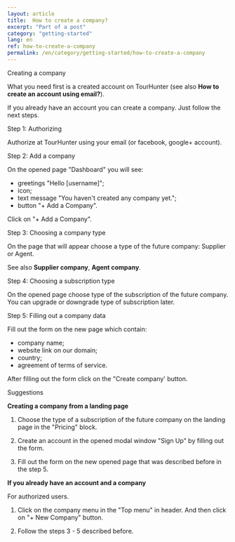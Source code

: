 ```yaml
---
layout: article
title:  How to create a company?
excerpt: "Part of a post"
category: "getting-started"
lang: en
ref: how-to-create-a-company
permalink: /en/category/getting-started/how-to-create-a-company
---
```


Creating a company

What you need first is a created account on TourHunter (see also **How to create an account using email?**). 

If you already have an account you can create a company. Just follow the next steps.

Step 1: Authorizing

Authorize at TourHunter using your email (or facebook, google+ account).

Step 2: Add a company

On the opened page "Dashboard"  you will see:
* greetings "Hello [username]";
* icon;
* text message "You haven't created any company yet.";
* button "+ Add a Company".

Click on "+ Add a Company".

Step 3: Choosing a company type

On the page that will appear choose a type of the future company: Supplier or Agent. 

See also **Supplier company**, **Agent company**.

Step 4: Choosing a subscription type

On the opened page choose type of the subscription of the future company. You can upgrade or downgrade type of subscription later.

Step 5: Filling out a company data
 
Fill out the form on the new page which contain:
* company name;
* website link on our domain;
* country;
* agreement of terms of service.

After filling out the form click on the "Create company' button.

Suggestions

**Creating a company from a landing page**

1. Choose the type of a subscription of the future company on the landing page in the "Pricing" block. 

2. Create an account in the opened modal window "Sign Up" by filling out the form.

3. Fill out the form on the new opened page that was described before in the step 5.

**If you already have an account and a company**

For authorized users. 

1. Click on the company menu in the "Top menu" in header. And then click on "+ New Company" button.

2. Follow the steps 3 - 5 described before.
